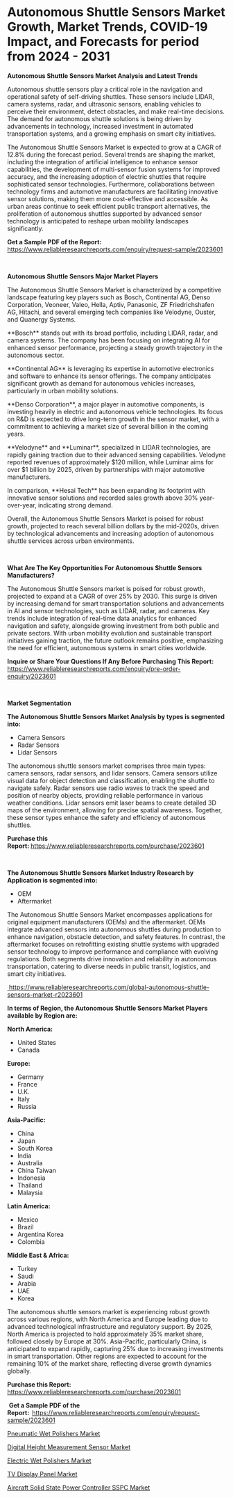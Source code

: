 <p><h1>Autonomous Shuttle Sensors Market Growth, Market Trends, COVID-19 Impact, and Forecasts for period from 2024 - 2031</h1></p><p><strong>Autonomous Shuttle Sensors Market Analysis and Latest Trends</strong></p>
<p><p>Autonomous shuttle sensors play a critical role in the navigation and operational safety of self-driving shuttles. These sensors include LIDAR, camera systems, radar, and ultrasonic sensors, enabling vehicles to perceive their environment, detect obstacles, and make real-time decisions. The demand for autonomous shuttle solutions is being driven by advancements in technology, increased investment in automated transportation systems, and a growing emphasis on smart city initiatives.</p><p>The Autonomous Shuttle Sensors Market is expected to grow at a CAGR of 12.8% during the forecast period. Several trends are shaping the market, including the integration of artificial intelligence to enhance sensor capabilities, the development of multi-sensor fusion systems for improved accuracy, and the increasing adoption of electric shuttles that require sophisticated sensor technologies. Furthermore, collaborations between technology firms and automotive manufacturers are facilitating innovative sensor solutions, making them more cost-effective and accessible. As urban areas continue to seek efficient public transport alternatives, the proliferation of autonomous shuttles supported by advanced sensor technology is anticipated to reshape urban mobility landscapes significantly.</p></p>
<p><strong>Get a Sample PDF of the Report:&nbsp;</strong> <a href="https://www.reliableresearchreports.com/enquiry/request-sample/2023601?utm_campaign=8&utm_medium=2&utm_source=Github&utm_content=ia&utm_term=30102024&utm_id=autonomous-shuttle-sensors">https://www.reliableresearchreports.com/enquiry/request-sample/2023601</a></p>
<p>&nbsp;</p>
<p><strong>Autonomous Shuttle Sensors Major Market Players</strong></p>
<p><p>The Autonomous Shuttle Sensors Market is characterized by a competitive landscape featuring key players such as Bosch, Continental AG, Denso Corporation, Veoneer, Valeo, Hella, Aptiv, Panasonic, ZF Friedrichshafen AG, Hitachi, and several emerging tech companies like Velodyne, Ouster, and Quanergy Systems.</p><p>**Bosch** stands out with its broad portfolio, including LIDAR, radar, and camera systems. The company has been focusing on integrating AI for enhanced sensor performance, projecting a steady growth trajectory in the autonomous sector.</p><p>**Continental AG** is leveraging its expertise in automotive electronics and software to enhance its sensor offerings. The company anticipates significant growth as demand for autonomous vehicles increases, particularly in urban mobility solutions.</p><p>**Denso Corporation**, a major player in automotive components, is investing heavily in electric and autonomous vehicle technologies. Its focus on R&D is expected to drive long-term growth in the sensor market, with a commitment to achieving a market size of several billion in the coming years.</p><p>**Velodyne** and **Luminar**, specialized in LIDAR technologies, are rapidly gaining traction due to their advanced sensing capabilities. Velodyne reported revenues of approximately $120 million, while Luminar aims for over $1 billion by 2025, driven by partnerships with major automotive manufacturers.</p><p>In comparison, **Hesai Tech** has been expanding its footprint with innovative sensor solutions and recorded sales growth above 30% year-over-year, indicating strong demand.</p><p>Overall, the Autonomous Shuttle Sensors Market is poised for robust growth, projected to reach several billion dollars by the mid-2020s, driven by technological advancements and increasing adoption of autonomous shuttle services across urban environments.</p></p>
<p>&nbsp;</p>
<p><strong>What Are The Key Opportunities For Autonomous Shuttle Sensors Manufacturers?</strong></p>
<p><p>The Autonomous Shuttle Sensors market is poised for robust growth, projected to expand at a CAGR of over 25% by 2030. This surge is driven by increasing demand for smart transportation solutions and advancements in AI and sensor technologies, such as LIDAR, radar, and cameras. Key trends include integration of real-time data analytics for enhanced navigation and safety, alongside growing investment from both public and private sectors. With urban mobility evolution and sustainable transport initiatives gaining traction, the future outlook remains positive, emphasizing the need for efficient, autonomous systems in smart cities worldwide.</p></p>
<p><strong>Inquire or Share Your Questions If Any Before Purchasing This Report:</strong> <a href="https://www.reliableresearchreports.com/enquiry/pre-order-enquiry/2023601?utm_campaign=8&utm_medium=2&utm_source=Github&utm_content=ia&utm_term=30102024&utm_id=autonomous-shuttle-sensors">https://www.reliableresearchreports.com/enquiry/pre-order-enquiry/2023601</a></p>
<p>&nbsp;</p>
<p><strong>Market Segmentation</strong></p>
<p><strong>The Autonomous Shuttle Sensors Market Analysis by types is segmented into:</strong></p>
<p><ul><li>Camera Sensors</li><li>Radar Sensors</li><li>Lidar Sensors</li></ul></p>
<p><p>The autonomous shuttle sensors market comprises three main types: camera sensors, radar sensors, and lidar sensors. Camera sensors utilize visual data for object detection and classification, enabling the shuttle to navigate safely. Radar sensors use radio waves to track the speed and position of nearby objects, providing reliable performance in various weather conditions. Lidar sensors emit laser beams to create detailed 3D maps of the environment, allowing for precise spatial awareness. Together, these sensor types enhance the safety and efficiency of autonomous shuttles.</p></p>
<p><strong>Purchase this Report:&nbsp;</strong><a href="https://www.reliableresearchreports.com/purchase/2023601?utm_campaign=8&utm_medium=2&utm_source=Github&utm_content=ia&utm_term=30102024&utm_id=autonomous-shuttle-sensors">https://www.reliableresearchreports.com/purchase/2023601</a></p>
<p>&nbsp;</p>
<p><strong>The Autonomous Shuttle Sensors Market Industry Research by Application is segmented into:</strong></p>
<p><ul><li>OEM</li><li>Aftermarket</li></ul></p>
<p><p>The Autonomous Shuttle Sensors Market encompasses applications for original equipment manufacturers (OEMs) and the aftermarket. OEMs integrate advanced sensors into autonomous shuttles during production to enhance navigation, obstacle detection, and safety features. In contrast, the aftermarket focuses on retrofitting existing shuttle systems with upgraded sensor technology to improve performance and compliance with evolving regulations. Both segments drive innovation and reliability in autonomous transportation, catering to diverse needs in public transit, logistics, and smart city initiatives.</p></p>
<p><a href="https://www.reliableresearchreports.com/global-autonomous-shuttle-sensors-market-r2023601?utm_campaign=8&utm_medium=2&utm_source=Github&utm_content=ia&utm_term=30102024&utm_id=autonomous-shuttle-sensors">&nbsp;https://www.reliableresearchreports.com/global-autonomous-shuttle-sensors-market-r2023601</a></p>
<p><strong>In terms of Region, the Autonomous Shuttle Sensors Market Players available by Region are:</strong></p>
<p>
    <p> <strong> North America: </strong>
        <ul>
            <li>United States</li>
            <li>Canada</li>
        </ul>
        </p> 
    <p> <strong> Europe: </strong>
        <ul>
            <li>Germany</li>
            <li>France</li>
            <li>U.K.</li>
            <li>Italy</li>
            <li>Russia</li>
        </ul>
        </p> 
    <p> <strong> Asia-Pacific: </strong>
        <ul>
            <li>China</li>
            <li>Japan</li>
            <li>South Korea</li>
            <li>India</li>
            <li>Australia</li>
            <li>China Taiwan</li>
            <li>Indonesia</li>
            <li>Thailand</li>
            <li>Malaysia</li>
        </ul>
        </p> 
    <p> <strong> Latin America: </strong>
        <ul>
            <li>Mexico</li>
            <li>Brazil</li>
            <li>Argentina Korea</li>
            <li>Colombia</li>
        </ul>
        </p> 
    <p> <strong> Middle East & Africa: </strong>
        <ul>
            <li>Turkey</li>
            <li>Saudi</li>
            <li>Arabia</li>
            <li>UAE</li>
            <li>Korea</li>
        </ul>
    </p>
    </p>
<p><p>The autonomous shuttle sensors market is experiencing robust growth across various regions, with North America and Europe leading due to advanced technological infrastructure and regulatory support. By 2025, North America is projected to hold approximately 35% market share, followed closely by Europe at 30%. Asia-Pacific, particularly China, is anticipated to expand rapidly, capturing 25% due to increasing investments in smart transportation. Other regions are expected to account for the remaining 10% of the market share, reflecting diverse growth dynamics globally.</p></p>
<p><strong>Purchase this Report: </strong><a href="https://www.reliableresearchreports.com/purchase/2023601?utm_campaign=8&utm_medium=2&utm_source=Github&utm_content=ia&utm_term=30102024&utm_id=autonomous-shuttle-sensors">https://www.reliableresearchreports.com/purchase/2023601</a></p>
<p>&nbsp;<strong>Get a Sample PDF of the Report:&nbsp;&nbsp;</strong><a href="https://www.reliableresearchreports.com/enquiry/request-sample/2023601?utm_campaign=8&utm_medium=2&utm_source=Github&utm_content=ia&utm_term=30102024&utm_id=autonomous-shuttle-sensors">https://www.reliableresearchreports.com/enquiry/request-sample/2023601</a></p>
<p><strong></strong></p>
<p><p><a href="https://issuu.com/reportprime-2/docs/pneumatic-wet-polishers-market-size_611d4a07d82fa9?utm_campaign=8&utm_medium=2&utm_source=Github&utm_content=ia&utm_term=30102024&utm_id=autonomous-shuttle-sensors">Pneumatic Wet Polishers Market</a></p><p><a href="https://www.linkedin.com/pulse/digital-height-measurement-sensor-market-global-insights-3le7e?utm_campaign=8&utm_medium=2&utm_source=Github&utm_content=ia&utm_term=30102024&utm_id=autonomous-shuttle-sensors">Digital Height Measurement Sensor Market</a></p><p><a href="https://issuu.com/reportprime-2/docs/electric-wet-polishers-market-size-_5c25e7c94b1ed3?utm_campaign=8&utm_medium=2&utm_source=Github&utm_content=ia&utm_term=30102024&utm_id=autonomous-shuttle-sensors">Electric Wet Polishers Market</a></p><p><a href="https://github.com/loftinirkaakcsu/Market-Research-Report-List-1/blob/main/tv-display-panel-market.md?utm_campaign=8&utm_medium=2&utm_source=Github&utm_content=ia&utm_term=30102024&utm_id=autonomous-shuttle-sensors">TV Display Panel Market</a></p><p><a href="https://github.com/cliffxbwergin/Market-Research-Report-List-1/blob/main/aircraft-solid-state-power-controller-sspc-market.md?utm_campaign=8&utm_medium=2&utm_source=Github&utm_content=ia&utm_term=30102024&utm_id=autonomous-shuttle-sensors">Aircraft Solid State Power Controller SSPC Market</a></p></p>
